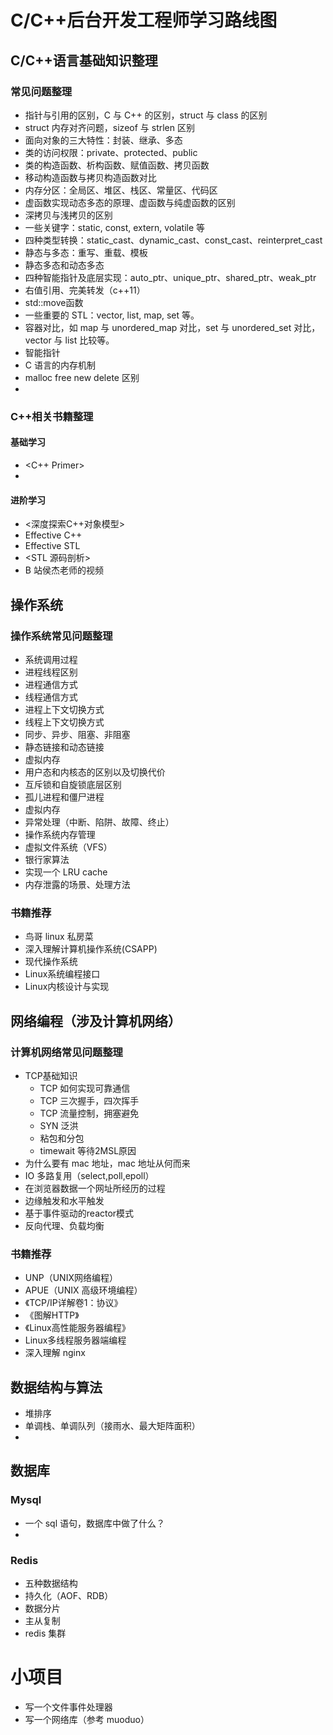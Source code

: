 # C/C++后台开发工程师学习路线图

## C/C++语言基础知识整理

### 常见问题整理
- 指针与引用的区别，C 与 C++ 的区别，struct 与 class 的区别
- struct 内存对齐问题，sizeof 与 strlen 区别
- 面向对象的三大特性：封装、继承、多态
- 类的访问权限：private、protected、public
- 类的构造函数、析构函数、赋值函数、拷贝函数
- 移动构造函数与拷贝构造函数对比
- 内存分区：全局区、堆区、栈区、常量区、代码区
- 虚函数实现动态多态的原理、虚函数与纯虚函数的区别
- 深拷贝与浅拷贝的区别
- 一些关键字：static, const, extern, volatile 等
- 四种类型转换：static_cast、dynamic_cast、const_cast、reinterpret_cast
- 静态与多态：重写、重载、模板
- 静态多态和动态多态
- 四种智能指针及底层实现：auto_ptr、unique_ptr、shared_ptr、weak_ptr
- 右值引用、完美转发（c++11）
- std::move函数
- 一些重要的 STL：vector, list, map, set 等。
- 容器对比，如 map 与 unordered_map 对比，set 与 unordered_set 对比，vector 与 list 比较等。
- 智能指针
- C 语言的内存机制
- malloc free new delete 区别
- 

### C++相关书籍整理
#### 基础学习
- <C++ Primer>
- 
#### 进阶学习
- <深度探索C++对象模型>
- Effective C++
- Effective STL
- <STL 源码剖析>
- B 站侯杰老师的视频

## 操作系统

### 操作系统常见问题整理
- 系统调用过程
- 进程线程区别
- 进程通信方式
- 线程通信方式
- 进程上下文切换方式
- 线程上下文切换方式
- 同步、异步、阻塞、非阻塞
- 静态链接和动态链接
- 虚拟内存
- 用户态和内核态的区别以及切换代价
- 互斥锁和自旋锁底层区别
- 孤儿进程和僵尸进程
- 虚拟内存
- 异常处理（中断、陷阱、故障、终止）
- 操作系统内存管理
- 虚拟文件系统（VFS）
- 银行家算法
- 实现一个 LRU cache
- 内存泄露的场景、处理方法

### 书籍推荐
- 鸟哥 linux 私房菜
- 深入理解计算机操作系统(CSAPP)
- 现代操作系统
- Linux系统编程接口
- Linux内核设计与实现

## 网络编程（涉及计算机网络）
### 计算机网络常见问题整理
- TCP基础知识
  -  TCP 如何实现可靠通信
  -  TCP 三次握手，四次挥手
  -  TCP 流量控制，拥塞避免
  -  SYN 泛洪
  -  粘包和分包
  -  timewait 等待2MSL原因
- 为什么要有 mac 地址，mac 地址从何而来
- IO 多路复用（select,poll,epoll）
- 在浏览器数据一个网址所经历的过程
- 边缘触发和水平触发
- 基于事件驱动的reactor模式
- 反向代理、负载均衡

### 书籍推荐
- UNP（UNIX网络编程）
- APUE（UNIX 高级环境编程）
- 《TCP/IP详解卷1：协议》
- 《图解HTTP》
- 《Linux高性能服务器编程》
- Linux多线程服务器端编程
- 深入理解 nginx

## 数据结构与算法
- 堆排序
- 单调栈、单调队列（接雨水、最大矩阵面积）
- 

## 数据库
### Mysql
- 一个 sql 语句，数据库中做了什么？
- 

### Redis
- 五种数据结构
- 持久化（AOF、RDB）
- 数据分片
- 主从复制
- redis 集群


# 小项目
- 写一个文件事件处理器
- 写一个网络库（参考 muoduo）


